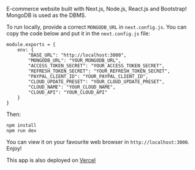 E-commerce website built with Next.js, Node.js, React.js and Bootstrap! MongoDB is used as the DBMS.

To run locally, provide a correct `MONGODB_URL` in `next.config.js`. You can copy the code below and put it in the `next.config.js` file:
```
module.exports = {
    env: {
        "BASE_URL": "http://localhost:3000",
        "MONGODB_URL": "YOUR_MONGODB_URL",
        "ACCESS_TOKEN_SECRET": "YOUR_ACCESS_TOKEN_SECRET",
        "REFRESH_TOKEN_SECRET": "YOUR_REFRESH_TOKEN_SECRET",
        "PAYPAL_CLIENT_ID": "YOUR_PAYPAL_CLIENT_ID",
        "CLOUD_UPDATE_PRESET": "YOUR_CLOUD_UPDATE_PRESET",
        "CLOUD_NAME": "YOUR_CLOUD_NAME",
        "CLOUD_API": "YOUR_CLOUD_API"
    }
}

```

Then:
```
npm install
npm run dev
```

You can view it on your favourite web browser in `http://localhost:3000`. Enjoy!

This app is also deployed on [Vercel](https://buyzilla-mmk-1.vercel.app)


